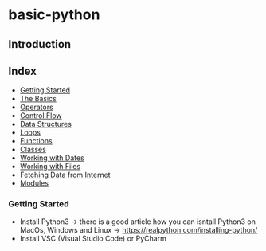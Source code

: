 # basic-python

## Introduction

## Index 
* [Getting Started](#getting-started)
* [The Basics](https://github.com/Arson90/basic-python/blob/main/basics/basics.py)
* [Operators](https://github.com/Arson90/basic-python/blob/main/operators/operator.py)
* [Control Flow](https://github.com/Arson90/basic-python/blob/main/control%20flow/control_flow.py)
* [Data Structures](https://github.com/Arson90/basic-python/blob/main/data%20structures/data_structures.py)
* [Loops](https://github.com/Arson90/basic-python/blob/main/loops/loops.py)
* [Functions](https://github.com/Arson90/basic-python/blob/main/functions/functions.py)
* [Classes](https://github.com/Arson90/basic-python/blob/main/classes/classes.py)
* [Working with Dates](https://github.com/Arson90/basic-python/blob/main/working%20with%20dates/working_with_dates.py)
* [Working with Files](https://github.com/Arson90/basic-python/blob/main/working%20with%20files/working_with_files.py)
* [Fetching Data from Internet](https://github.com/Arson90/basic-python/blob/main/fetching%20data%20from%20internet/fetching_data_from_internet.py)
* [Modules](https://github.com/Arson90/basic-python/blob/main/modules/modules.py)

### Getting Started
* Install Python3 → there is a good article how you can isntall Python3 on MacOs, Windows and Linux → https://realpython.com/installing-python/
* Install VSC (Visual Studio Code) or PyCharm
